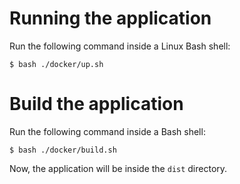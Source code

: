 # Running the application

Run the following command inside a Linux Bash shell:

`$ bash ./docker/up.sh`

# Build the application

Run the following command inside a Bash shell:

`$ bash ./docker/build.sh`

Now, the application will be inside the `dist` directory.